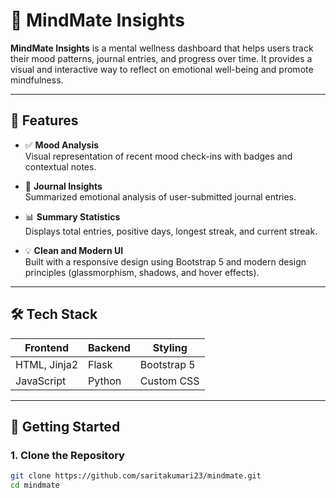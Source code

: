 # 🧠 MindMate Insights

**MindMate Insights** is a mental wellness dashboard that helps users track their mood patterns, journal entries, and progress over time. It provides a visual and interactive way to reflect on emotional well-being and promote mindfulness.

---

## 📌 Features

- ✅ **Mood Analysis**  
  Visual representation of recent mood check-ins with badges and contextual notes.

- 📓 **Journal Insights**  
  Summarized emotional analysis of user-submitted journal entries.

- 📊 **Summary Statistics**  
  Displays total entries, positive days, longest streak, and current streak.

- 💡 **Clean and Modern UI**  
  Built with a responsive design using Bootstrap 5 and modern design principles (glassmorphism, shadows, and hover effects).

---

## 🛠 Tech Stack

| Frontend     | Backend     | Styling        |
| ------------ | ----------- | -------------- |
| HTML, Jinja2 | Flask       | Bootstrap 5    |
| JavaScript   | Python      | Custom CSS     |

---

## 🚀 Getting Started

### 1. Clone the Repository

```bash
git clone https://github.com/saritakumari23/mindmate.git
cd mindmate
